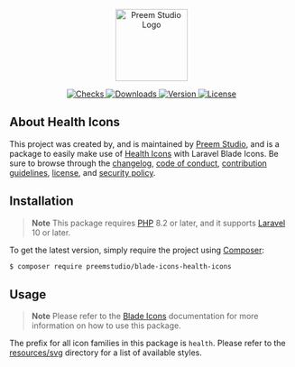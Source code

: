 <p align="center">
    <a href="https://preem.studio" target="_blank">
        <img src="https://raw.githubusercontent.com/PreemStudio/assets/main/logo-text.svg" width="128" alt="Preem Studio Logo" />
    </a>
</p>

<p align="center">
    <a href="https://github.com/PreemStudio/blade-icons-health-icons/actions">
        <img src="https://badge.sh/github/check-runs/PreemStudio/blade-icons-health-icons" alt="Checks" />
    </a>
    <a href="https://packagist.org/packages/preemstudio/blade-icons-health-icons">
        <img src="https://badge.sh/packagist/downloads/PreemStudio/blade-icons-health-icons" alt="Downloads" />
    </a>
    <a href="https://packagist.org/packages/preemstudio/blade-icons-health-icons">
        <img src="https://badge.sh/packagist/version/PreemStudio/blade-icons-health-icons" alt="Version" />
    </a>
    <a href="https://packagist.org/packages/preemstudio/blade-icons-health-icons">
        <img src="https://badge.sh/packagist/license/PreemStudio/blade-icons-health-icons" alt="License" />
    </a>
</p>

## About Health Icons

This project was created by, and is maintained by [Preem Studio](https://github.com/PreemStudio), and is a package to easily make use of [Health Icons](https://github.com/resolvetosavelives/healthicons) with Laravel Blade Icons. Be sure to browse through the [changelog](CHANGELOG.md), [code of conduct](.github/CODE_OF_CONDUCT.md), [contribution guidelines](.github/CONTRIBUTING.md), [license](LICENSE), and [security policy](.github/SECURITY.md).

## Installation

> **Note**
> This package requires [PHP](https://www.php.net/) 8.2 or later, and it supports [Laravel](https://laravel.com/) 10 or later.

To get the latest version, simply require the project using [Composer](https://getcomposer.org/):

```bash
$ composer require preemstudio/blade-icons-health-icons
```

## Usage

> **Note**
> Please refer to the [Blade Icons](https://github.com/PreemStudio/blade-icons) documentation for more information on how to use this package.

The prefix for all icon families in this package is `health`. Please refer to the [resources/svg](/resources/svg) directory for a list of available styles.
